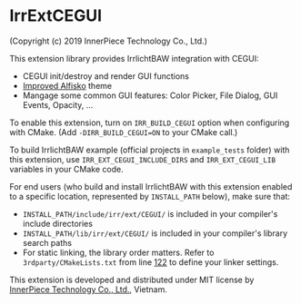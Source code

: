 # IrrExtCEGUI
(Copyright (c) 2019 InnerPiece Technology Co., Ltd.)

This extension library provides IrrlichtBAW integration with CEGUI:
- CEGUI init/destroy and render GUI functions
- [Improved Alfisko](https://gitlab.com/InnerPieceOSS/cegui_alfisko) theme
- Mangage some common GUI features: Color Picker, File Dialog, GUI Events, Opacity, ...

To enable this extension, turn on `IRR_BUILD_CEGUI` option when configuring with CMake.
(Add `-DIRR_BUILD_CEGUI=ON` to your CMake call.)

To build IrrlichtBAW example (official projects in `example_tests` folder) with this extension, use `IRR_EXT_CEGUI_INCLUDE_DIRS` and `IRR_EXT_CEGUI_LIB` variables in your CMake code.

For end users (who build and install IrrlichtBAW with this extension enabled to a specific location, represented by `INSTALL_PATH` below), make sure that:
- `INSTALL_PATH/include/irr/ext/CEGUI/` is included in your compiler's include directories
- `INSTALL_PATH/lib/irr/ext/CEGUI/` is included in your compiler's library search paths
- For static linking, the library order matters. Refer to `3rdparty/CMakeLists.txt` from line [122](https://github.com/buildaworldnet/IrrlichtBAW/blob/master/3rdparty/CMakeLists.txt#L122) to define your linker settings.

This extension is developed and distributed under MIT license by [InnerPiece Technology Co., Ltd.](https://innerpiece.io
), Vietnam.
